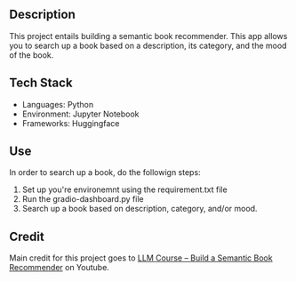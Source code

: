 ## Description
This project entails building a semantic book recommender. This app allows you to search up a book based on a description, its category, and the mood of the book. 

## Tech Stack
- Languages: Python
- Environment: Jupyter Notebook
- Frameworks: Huggingface

## Use
In order to search up a book, do the followign steps:
  1. Set up you're environemnt using the requirement.txt file
  2. Run the gradio-dashboard.py file
  3. Search up a book based on description, category, and/or mood.

## Credit
Main credit for this project goes to [LLM Course – Build a Semantic Book Recommender](https://www.youtube.com/watch?v=Q7mS1VHm3Yw&t=7974s) on Youtube.
